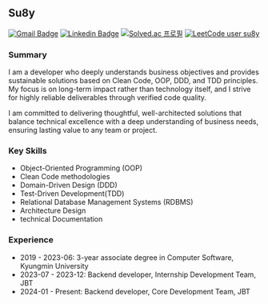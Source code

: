 
<!---
korsua/korsua is a ✨ special ✨ repository because its `README.md` (this file) appears on your GitHub profile.
You can click the Preview link to take a look at your changes.
--->
## Su8y 
[![Gmail Badge](https://img.shields.io/badge/Gmail-d14836?style=flat-square&logo=Gmail&logoColor=white&link=mailto:k.su8y.soft@gmail.com)](mailto:k.su8y.soft@gmail.com) 
[![Linkedin Badge](https://img.shields.io/badge/-LinkedIn-blue?style=flat-square&logo=Linkedin&logoColor=white&link=https://www.linkedin.com/in/sua-bae-74888b258/)](https://www.linkedin.com/in/sua-bae-74888b258//)
[![Solved.ac 프로필](http://mazassumnida.wtf/api/mini/generate_badge?boj=suby00)](https://solved.ac/suby00/) 
[![LeetCode user su8y](https://img.shields.io/badge/dynamic/json?style=flat&labelColor=black&color=%23ffa116&label=leetcode.com&query=solvedOverTotal&url=https%3A%2F%2Fleetcode-badge.vercel.app%2Fapi%2Fusers%2Fsu8y&logo=leetcode&logoColor=yellow)](https://leetcode.com/su8y/)

### Summary
I am a developer who deeply understands business objectives and provides sustainable solutions based on Clean Code, OOP, DDD, and TDD principles. My focus is on long-term impact rather than technology itself, and I strive for highly reliable deliverables through verified code quality.

I am committed to delivering thoughtful, well-architected solutions that balance technical excellence with a deep understanding of business needs, ensuring lasting value to any team or project.

### Key Skills
* Object-Oriented Programming (OOP)
* Clean Code methodologies
* Domain-Driven Design (DDD)
* Test-Driven Development(TDD)
* Relational Database Management Systems (RDBMS)
* Architecture Design
* technical Documentation
  
### Experience
* 2019 - 2023-06: 3-year associate degree in Computer Software, Kyungmin University
* 2023-07 - 2023-12: Backend developer, Internship Development Team, JBT
* 2024-01 - Present: Backend developer, Core Development Team, JBT

